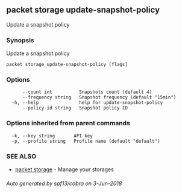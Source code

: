 ## packet storage update-snapshot-policy

Update a snapshot policy

### Synopsis

Update a snapshot policy

```
packet storage update-snapshot-policy [flags]
```

### Options

```
      --count int          Snapshots count (default 4)
      --frequency string   Snapshot frequency (default "15min")
  -h, --help               help for update-snapshot-policy
      --policy-id string   Snapshot policy ID
```

### Options inherited from parent commands

```
  -k, --key string       API key
  -p, --profile string   Profile name (default "default")
```

### SEE ALSO

* [packet storage](packet_storage.md)	 - Manage your storages

###### Auto generated by spf13/cobra on 3-Jun-2018
